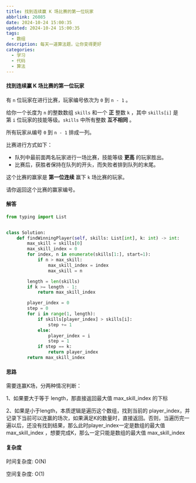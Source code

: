 ```yaml
---
title: 找到连续赢 K 场比赛的第一位玩家
abbrlink: 26085
date: 2024-10-24 15:00:35
updated: 2024-10-24 15:00:35
tags: 
  - 数组
description: 每天一道算法题，让你变得更好
categories: 
  - 学习 
  - 代码
  - 算法
---
```


#### 找到连续赢 K 场比赛的第一位玩家

有 `n` 位玩家在进行比赛，玩家编号依次为 `0` 到 `n - 1` 。

给你一个长度为 `n` 的整数数组 `skills` 和一个 **正** 整数 `k` ，其中 `skills[i]` 是第 `i` 位玩家的技能等级。`skills` 中所有整数 **互不相同** 。

所有玩家从编号 `0` 到 `n - 1` 排成一列。

比赛进行方式如下：

- 队列中最前面两名玩家进行一场比赛，技能等级 **更高** 的玩家胜出。
- 比赛后，获胜者保持在队列的开头，而失败者排到队列的末尾。

这个比赛的赢家是 **第一位连续** 赢下 `k` 场比赛的玩家。

请你返回这个比赛的赢家编号。

#### 解答

```python
from typing import List


class Solution:
    def findWinningPlayer(self, skills: List[int], k: int) -> int:
        max_skill = skills[0]
        max_skill_index = 0
        for index, n in enumerate(skills[1:], start=1):
            if n > max_skill:
                max_skill_index = index
                max_skill = n

        length = len(skills)
        if k >= length - 1:
            return max_skill_index

        player_index = 0
        step = 0
        for i in range(1, length):
            if skills[player_index] > skills[i]:
                step += 1
            else:
                player_index = i
                step = 1
            if step == k:
                return player_index
        return max_skill_index
```

#### 思路

需要连赢K场，分两种情况判断：

1、如果要大于等于 length，那直接返回最大值 max_skill_index 的下标

2、如果是小于length，本质逻辑是遍历这个数组，找到当前的 player_index，并记录下当前可以连赢的场次，如果满足K的数量时，直接返回。否则，当遍历完一遍以后，还没有找到结果，那么此时player_index一定是数组的最大值 max_skill_index ，想要完成K，那么一定只能是数组的最大值 max_skill_index

#### 复杂度

时间复杂度: O(N)

空间复杂度: O(1)
